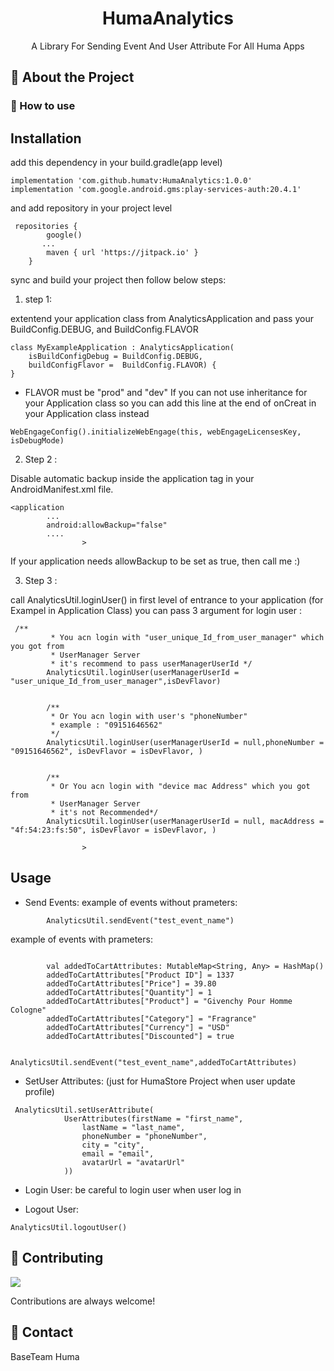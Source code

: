 
<div align="center">


  <h1>HumaAnalytics</h1>
  
  <p>
    A Library For Sending Event And User Attribute For All Huma Apps
  </p>
  
</div>

<!-- About the Library -->
## :star2: About the Project



<!-- TechStack -->
### :space_invader: How to use


Installation
-----------
add this dependency in your build.gradle(app level)
```
implementation 'com.github.humatv:HumaAnalytics:1.0.0'
implementation 'com.google.android.gms:play-services-auth:20.4.1'
```

and add repository in your project level

```
 repositories {
        google()
       ...
        maven { url 'https://jitpack.io' }
    }
```

sync and build your project then follow below steps: 



1. step 1:

extentend your application class from AnalyticsApplication and pass your BuildConfig.DEBUG, and BuildConfig.FLAVOR
```
class MyExampleApplication : AnalyticsApplication(
    isBuildConfigDebug = BuildConfig.DEBUG,
    buildConfigFlavor =  BuildConfig.FLAVOR) {
}
```
* FLAVOR must be "prod" and "dev"
If you can not use inheritance for your Application class so you can add this line at the end of onCreat in your Application class instead

```
WebEngageConfig().initializeWebEngage(this, webEngageLicensesKey, isDebugMode)
```

2. Step 2 :

Disable automatic backup inside the application tag in your AndroidManifest.xml file.
```
<application
        ...
        android:allowBackup="false"
        ....
                >
```
If your application needs allowBackup to be set as true, then call me :)

3. Step 3 :

call AnalyticsUtil.loginUser() in first level of entrance to your application (for Exampel in Application Class)
you can pass 3 argument for login user :
```
 /**
         * You acn login with "user_unique_Id_from_user_manager" which you got from
         * UserManager Server
         * it's recommend to pass userManagerUserId */
        AnalyticsUtil.loginUser(userManagerUserId = "user_unique_Id_from_user_manager",isDevFlavor)


        /**
         * Or You acn login with user's "phoneNumber"
         * example : "09151646562"
         */
        AnalyticsUtil.loginUser(userManagerUserId = null,phoneNumber = "09151646562", isDevFlavor = isDevFlavor, )


        /**
         * Or You acn login with "device mac Address" which you got from
         * UserManager Server
         * it's not Recommended*/
        AnalyticsUtil.loginUser(userManagerUserId = null, macAddress = "4f:54:23:fs:50", isDevFlavor = isDevFlavor, )

                >
```


Usage
-----

* Send Events:
example of events without prameters:
```
        AnalyticsUtil.sendEvent("test_event_name")
```
example of events with prameters:
```

        val addedToCartAttributes: MutableMap<String, Any> = HashMap()
        addedToCartAttributes["Product ID"] = 1337
        addedToCartAttributes["Price"] = 39.80
        addedToCartAttributes["Quantity"] = 1
        addedToCartAttributes["Product"] = "Givenchy Pour Homme Cologne"
        addedToCartAttributes["Category"] = "Fragrance"
        addedToCartAttributes["Currency"] = "USD"
        addedToCartAttributes["Discounted"] = true

        AnalyticsUtil.sendEvent("test_event_name",addedToCartAttributes)
```

* SetUser Attributes: (just for HumaStore Project when user update profile)

```
 AnalyticsUtil.setUserAttribute(
            UserAttributes(firstName = "first_name",
                lastName = "last_name",
                phoneNumber = "phoneNumber",
                city = "city",
                email = "email",
                avatarUrl = "avatarUrl"
            ))
```

* Login User: 
be careful to login user when user log in 

* Logout User: 

```
AnalyticsUtil.logoutUser()

```

<!-- Contributing -->
## :wave: Contributing

<a href="https://github.com/Louis3797/awesome-readme-template/graphs/contributors">
  <img src="https://contrib.rocks/image?repo=Louis3797/awesome-readme-template" />
</a>


Contributions are always welcome!


<!-- Contact -->
## :handshake: Contact

BaseTeam Huma 


